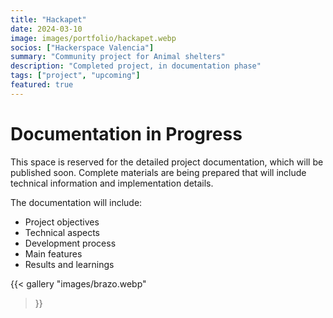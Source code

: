 ```yaml
---
title: "Hackapet"
date: 2024-03-10
image: images/portfolio/hackapet.webp
socios: ["Hackerspace Valencia"]
summary: "Community project for Animal shelters"
description: "Completed project, in documentation phase"
tags: ["project", "upcoming"]
featured: true
---
```


# Documentation in Progress

This space is reserved for the detailed project documentation, which will be published soon. Complete materials are being prepared that will include technical information and implementation details.

The documentation will include:
- Project objectives
- Technical aspects
- Development process
- Main features
- Results and learnings

{{< gallery
"images/brazo.webp"
>}}
